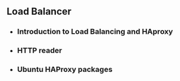 ## Load Balancer
+ ### Introduction to Load Balancing and HAproxy
+ ### HTTP reader
+ ### Ubuntu HAProxy packages
